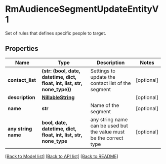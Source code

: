 # RmAudienceSegmentUpdateEntityV1

Set of rules that defines specific people to target.

## Properties
Name | Type | Description | Notes
------------ | ------------- | ------------- | -------------
**contact_list** | **{str: (bool, date, datetime, dict, float, int, list, str, none_type)}** | Settings to update the contact list of the segment | [optional] 
**description** | [**NillableString**](NillableString.md) |  | [optional] 
**name** | **str** | Name of the segment | [optional] 
**any string name** | **bool, date, datetime, dict, float, int, list, str, none_type** | any string name can be used but the value must be the correct type | [optional]

[[Back to Model list]](../README.md#documentation-for-models) [[Back to API list]](../README.md#documentation-for-api-endpoints) [[Back to README]](../README.md)


